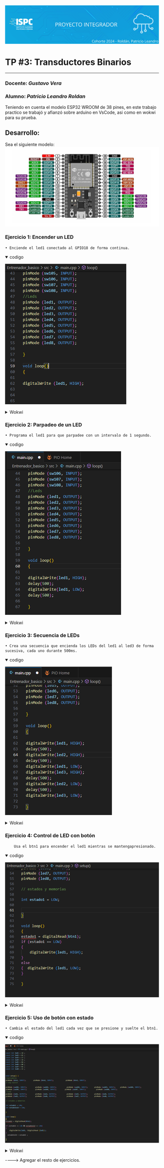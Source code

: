![banner](https://github.com/ISPC-TST-PI-I-2024/LeandroRoldan/blob/main/TP%203/.rsc/img/banner.png)

# TP #3: Transductores Binarios  
---
### Docente: *Gustavo Vera*
### Alumno: *Patricio Leandro Roldan*   

Teniendo en cuenta el modelo ESP32 WROOM de 38 pines, en este trabajo practico se trabajó y afianzó sobre arduino en VsCode, asi como en wokwi para su prueba.

## Desarrollo:
Sea el siguiente modelo:
![esp32](https://github.com/ISPC-TST-PI-I-2024/LeandroRoldan/blob/main/TP%203/.rsc/img/esp32.png)  

### Ejercicio 1: Encender un LED  

    • Enciende el led1 conectado al GPIO18 de forma continua.
<details open><summary> codigo </summary>

![code1](https://github.com/ISPC-TST-PI-I-2024/LeandroRoldan/blob/main/TP%203/C%20Prototipos/Ejercicios%20Basicos/Ejercicio%201/Screenshot_3.png) </details>
<details><summary> Wokwi </summary>

![wok1](https://github.com/ISPC-TST-PI-I-2024/LeandroRoldan/blob/main/TP%203/C%20Prototipos/Ejercicios%20Basicos/Ejercicio%201/Screenshot_2.png)
 </details>


### Ejercicio 2: Parpadeo de un LED
    • Programa el led1 para que parpadee con un intervalo de 1 segundo.  
<details open><summary> codigo </summary>

![code1](https://github.com/ISPC-TST-PI-I-2024/LeandroRoldan/blob/main/TP%203/C%20Prototipos/Ejercicios%20Basicos/Ejercicio%202/Screenshot_1.png) </details>
<details><summary> Wokwi </summary>

![wok1][![Ejercicio 2](https://res.cloudinary.com/marcomontalbano/image/upload/v1715392802/video_to_markdown/images/youtube--_j6Uu-67tyo-c05b58ac6eb4c4700831b2b3070cd403.jpg)](https://www.youtube.com/watch?v=_j6Uu-67tyo&ab_channel=LeandroRoldan "Ejercicio 2")
 </details>

### Ejercicio 3: Secuencia de LEDs
    • Crea una secuencia que encienda los LEDs del led1 al led3 de forma sucesiva, cada uno durante 500ms.

 <details open><summary> codigo </summary>

 ![code3](https://github.com/ISPC-TST-PI-I-2024/LeandroRoldan/blob/main/TP%203/C%20Prototipos/Ejercicios%20Basicos/Ejercicio%203/Screenshot_1.png)
  </details>

  <details><summary>Wokwi </summary>

  [![Ejercicio 3](https://res.cloudinary.com/marcomontalbano/image/upload/v1715392773/video_to_markdown/images/youtube--CP-3v69KR88-c05b58ac6eb4c4700831b2b3070cd403.jpg)](https://www.youtube.com/watch?v=CP-3v69KR88&ab_channel=LeandroRoldan "Ejercicio 3")

  </details>

### Ejercicio 4: Control de LED con botón
        Usa el btn1 para encender el led1 mientras se mantengapresionado.
 <details open><summary> codigo </summary>

![code4](https://github.com/ISPC-TST-PI-I-2024/LeandroRoldan/blob/main/TP%203/C%20Prototipos/Ejercicios%20Basicos/Ejercicio%204/Screenshot_2.png)

  <details><summary>Wokwi </summary>

[![Ejercicio 4](https://res.cloudinary.com/marcomontalbano/image/upload/v1715393146/video_to_markdown/images/youtube--vJT2Cw4kIQE-c05b58ac6eb4c4700831b2b3070cd403.jpg)](https://www.youtube.com/watch?v=vJT2Cw4kIQE&ab_channel=LeandroRoldan "Ejercicio 4")


  </details>

### Ejercicio 5: Uso de botón con estado
    • Cambia el estado del led1 cada vez que se presione y suelte el btn1.
 <details open><summary> codigo </summary>

![code5](https://github.com/ISPC-TST-PI-I-2024/LeandroRoldan/blob/main/TP%203/C%20Prototipos/Ejercicios%20intermedios/Ejercicio%205/Screenshot_1.png)

 <details><summary>Wokwi </summary>

[![Ejercicio 5](https://res.cloudinary.com/marcomontalbano/image/upload/v1715394072/video_to_markdown/images/youtube--yLHeC0OsL70-c05b58ac6eb4c4700831b2b3070cd403.jpg)](https://www.youtube.com/watch?v=yLHeC0OsL70&ab_channel=LeandroRoldan "Ejercicio 5")


 </details>

 ----> Agregar el resto de ejercicios.